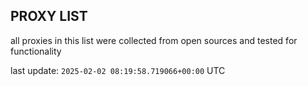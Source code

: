 ## PROXY LIST

all proxies in this list were collected from open sources and tested for functionality

last update: `2025-02-02 08:19:58.719066+00:00` UTC